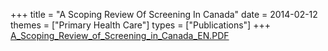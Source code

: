 +++
title = "A Scoping Review Of Screening In Canada"
date = 2014-02-12
themes = ["Primary Health Care"]
types = ["Publications"]
+++
[A\_Scoping\_Review\_of\_Screening\_in\_Canada\_EN.PDF](/files/A_Scoping_Review_of_Screening_in_Canada_EN.PDF)
